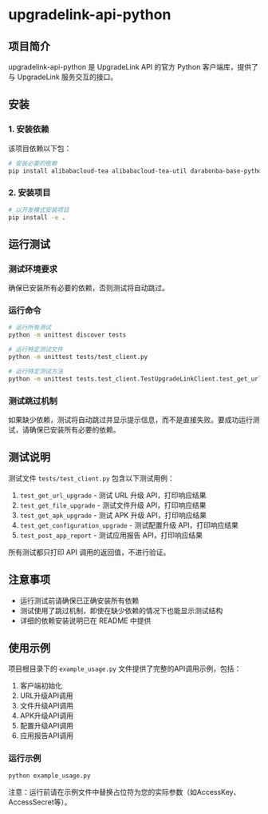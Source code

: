 # upgradelink-api-python

## 项目简介
upgradelink-api-python 是 UpgradeLink API 的官方 Python 客户端库，提供了与 UpgradeLink 服务交互的接口。

## 安装

### 1. 安装依赖
该项目依赖以下包：
```bash
# 安装必要的依赖
pip install alibabacloud-tea alibabacloud-tea-util darabonba-base-python
```

### 2. 安装项目
```bash
# 以开发模式安装项目
pip install -e .
```

## 运行测试

### 测试环境要求
确保已安装所有必要的依赖，否则测试将自动跳过。

### 运行命令
```bash
# 运行所有测试
python -m unittest discover tests

# 运行特定测试文件
python -m unittest tests/test_client.py

# 运行特定测试方法
python -m unittest tests.test_client.TestUpgradeLinkClient.test_get_url_upgrade
```

### 测试跳过机制
如果缺少依赖，测试将自动跳过并显示提示信息，而不是直接失败。要成功运行测试，请确保已安装所有必要的依赖。

## 测试说明
测试文件 `tests/test_client.py` 包含以下测试用例：
1. `test_get_url_upgrade` - 测试 URL 升级 API，打印响应结果
2. `test_get_file_upgrade` - 测试文件升级 API，打印响应结果
3. `test_get_apk_upgrade` - 测试 APK 升级 API，打印响应结果
4. `test_get_configuration_upgrade` - 测试配置升级 API，打印响应结果
5. `test_post_app_report` - 测试应用报告 API，打印响应结果

所有测试都只打印 API 调用的返回值，不进行验证。

## 注意事项
- 运行测试前请确保已正确安装所有依赖
- 测试使用了跳过机制，即使在缺少依赖的情况下也能显示测试结构
- 详细的依赖安装说明已在 README 中提供

## 使用示例
项目根目录下的 `example_usage.py` 文件提供了完整的API调用示例，包括：

1. 客户端初始化
2. URL升级API调用
3. 文件升级API调用
4. APK升级API调用
5. 配置升级API调用
6. 应用报告API调用

### 运行示例
```bash
python example_usage.py
```

注意：运行前请在示例文件中替换占位符为您的实际参数（如AccessKey、AccessSecret等）。